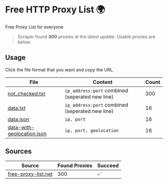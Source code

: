 
# Free HTTP Proxy List 🌍

Free Proxy List for everyone

> Scraper found **300** proxies at the latest update. Usable proxies are below.

## Usage

Click the file format that you want and copy the URL.


|File|Content|Count|
|----|-------|-----|
|[not_checked.txt](https://raw.githubusercontent.com/yemixzy/proxy-list/main/proxy-list/not_checked.txt)|`ip_address:port` combined (seperated new line)|300|
|[data.txt](https://raw.githubusercontent.com/yemixzy/proxy-list/main/proxy-list/data.txt)|`ip_address:port` combined (seperated new line)|16|
|[data.json](https://raw.githubusercontent.com/yemixzy/proxy-list/main/proxy-list/data.json)|`ip, port`|16|
|[data-with-geolocation.json](https://raw.githubusercontent.com/yemixzy/proxy-list/main/proxy-list/data-with-geolocation.json)|`ip, port, geolocation`|16|

## Sources

|Source|Found Proxies|Succeed|
|------|-------------|-------|
|[free-proxy-list.net](https://free-proxy-list.net)|300|✅|


